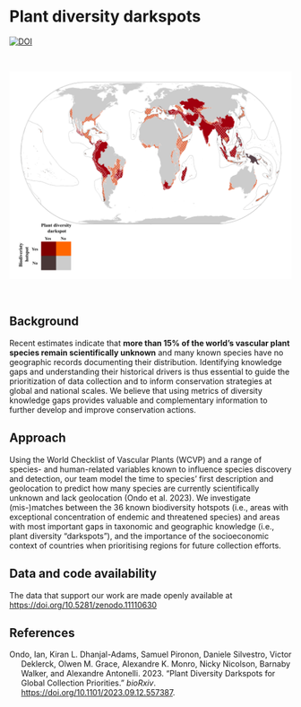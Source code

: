 
<!-- README.md is generated from README.Rmd. Please edit that file -->

# Plant diversity darkspots

<!-- badges: start -->

[![DOI](https://zenodo.org/badge/DOI/10.5281/zenodo.11110630.svg)](https://doi.org/10.5281/zenodo.11110630)

<!-- badges: end -->

<br>

![](../man/figures/darkhotspots.png)

<br>

## Background

Recent estimates indicate that **more than 15% of the world’s vascular
plant species remain scientifically unknown** and many known species
have no geographic records documenting their distribution. Identifying
knowledge gaps and understanding their historical drivers is thus
essential to guide the prioritization of data collection and to inform
conservation strategies at global and national scales. We believe that
using metrics of diversity knowledge gaps provides valuable and
complementary information to further develop and improve conservation
actions. 

## Approach

Using the World Checklist of Vascular Plants (WCVP) and a range of
species- and human-related variables known to influence species
discovery and detection, our team model the time to species’ first
description and geolocation to predict how many species are currently
scientifically unknown and lack geolocation (Ondo et al. 2023). We
investigate (mis-)matches between the 36 known biodiversity hotspots
(i.e., areas with exceptional concentration of endemic and threatened
species) and areas with most important gaps in taxonomic and geographic
knowledge (i.e., plant diversity “darkspots”), and the importance of the
socioeconomic context of countries when prioritising regions for future
collection efforts.

## Data and code availability

The data that support our work are made openly available at
<https://doi.org/10.5281/zenodo.11110630>

## References

<div id="refs" class="references csl-bib-body hanging-indent">

<div id="ref-Ondo2023.09.12.557387" class="csl-entry">

Ondo, Ian, Kiran L. Dhanjal-Adams, Samuel Pironon, Daniele Silvestro,
Victor Deklerck, Olwen M. Grace, Alexandre K. Monro, Nicky Nicolson,
Barnaby Walker, and Alexandre Antonelli. 2023. “Plant Diversity
Darkspots for Global Collection Priorities.” *bioRxiv*.
<https://doi.org/10.1101/2023.09.12.557387>.

</div>

</div>
